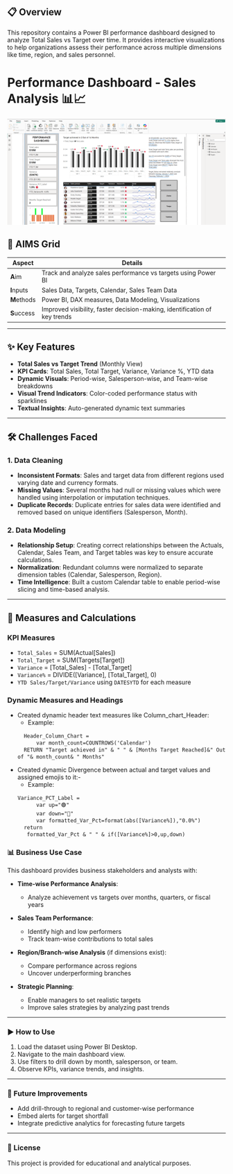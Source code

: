 

## 📋 Overview
This repository contains a Power BI performance dashboard designed to analyze Total Sales vs Target over time. It provides interactive visualizations to help organizations assess their performance across multiple dimensions like time, region, and sales personnel.


# Performance Dashboard - Sales Analysis 📊📈

![Dashboard Screenshot](Screenshot%202025-06-16%20123909.png)



## 🎯 AIMS Grid
| **Aspect**   | **Details**                                                                 |
|--------------|------------------------------------------------------------------------------|
| **A**im      | Track and analyze sales performance vs targets using Power BI               |
| **I**nputs   | Sales Data, Targets, Calendar, Sales Team Data                              |
| **M**ethods  | Power BI, DAX measures, Data Modeling, Visualizations                        |
| **S**uccess  | Improved visibility, faster decision-making, identification of key trends   |

---


## ✨ Key Features
- **Total Sales vs Target Trend** (Monthly View)
- **KPI Cards**: Total Sales, Total Target, Variance, Variance %, YTD data
- **Dynamic Visuals**: Period-wise, Salesperson-wise, and Team-wise breakdowns
- **Visual Trend Indicators**: Color-coded performance status with sparklines
- **Textual Insights**: Auto-generated dynamic text summaries

---

## 🛠️ Challenges Faced
### 1. Data Cleaning
- **Inconsistent Formats**: Sales and target data from different regions used varying date and currency formats.
- **Missing Values**: Several months had null or missing values which were handled using interpolation or imputation techniques.
- **Duplicate Records**: Duplicate entries for sales data were identified and removed based on unique identifiers (Salesperson, Month).

### 2. Data Modeling
- **Relationship Setup**: Creating correct relationships between the Actuals, Calendar, Sales Team, and Target tables was key to ensure accurate calculations.
- **Normalization**: Redundant columns were normalized to separate dimension tables (Calendar, Salesperson, Region).
- **Time Intelligence**: Built a custom Calendar table to enable period-wise slicing and time-based analysis.

---

## 📐 Measures and Calculations
### KPI Measures
- `Total_Sales` = SUM(Actual[Sales])
- `Total_Target` = SUM(Targets[Target])
- `Variance` = [Total_Sales] - [Total_Target]
- `Variance%` = DIVIDE([Variance], [Total_Target], 0)
- `YTD Sales/Target/Variance` using `DATESYTD` for each measure

### Dynamic Measures and Headings
- Created dynamic header text measures like Column_chart_Header:
  - Example:
  ```DAX
    Header_Column_Chart = 
        var month_count=COUNTROWS('Calendar')
    RETURN "Target achieved in" & " " & [Months Target Reached]&" Out of "& month_count& " Months"

- Created dynamic Divergence between actual and target values and assigned emojis to it:-
  - Example:
  ```DAX
  Variance_PCT_Label = 
        var up="🟢"
        var down="🔴"
        var formatted_Var_Pct=format(abs([Variance%]),"0.0%")
    return
     formatted_Var_Pct & " " & if([Variance%]>0,up,down)

### 📊 Business Use Case
This dashboard provides business stakeholders and analysts with:

- **Time-wise Performance Analysis**:
  - Analyze achievement vs targets over months, quarters, or fiscal years

- **Sales Team Performance**:
  - Identify high and low performers
  - Track team-wise contributions to total sales

- **Region/Branch-wise Analysis** (if dimensions exist):
  - Compare performance across regions
  - Uncover underperforming branches

- **Strategic Planning**:
  - Enable managers to set realistic targets
  - Improve sales strategies by analyzing past trends

---

### ▶️ How to Use
1. Load the dataset using Power BI Desktop.
2. Navigate to the main dashboard view.
3. Use filters to drill down by month, salesperson, or team.
4. Observe KPIs, variance trends, and insights.

---

### 🔮 Future Improvements
- Add drill-through to regional and customer-wise performance
- Embed alerts for target shortfall
- Integrate predictive analytics for forecasting future targets

---

### 🪪 License
This project is provided for educational and analytical purposes.



